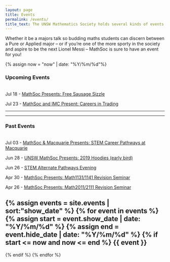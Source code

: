 ```yaml
---
layout: page
title: Events
permalink: /events/
title_text: The UNSW Mathematics Society holds several kinds of events that aim to include everyone in the society.
---
```


Whether it be a majors talk so budding maths students can discern between a Pure or Applied major – or if you’re one of the more sporty in the society and aspire to be the next Lionel Messi – MathSoc is sure to have an event for you!

{% assign now = "now" | date: "%Y/%m/%d"%}

### Upcoming Events

<!-- <div class="eventsbox">
<iframe src="https://www.facebook.com/plugins/post.php?href=https%3A%2F%2Fwww.facebook.com%2Funswmathsoc%2Fposts%2F2387233164633342&width=800" width="800" height="500" style="border:none;overflow:hidden" scrolling="yes" frameborder="0" allowTransparency="true" allow="encrypted-media"></iframe>
</div> -->
<br>
Jul 18 - 
<a href="https://www.facebook.com/events/467378877388201/">MathSoc Presents: Free Sausage Sizzle</a>

Jul 23 - 
<a href="https://www.facebook.com/events/322659288642026/">MathSoc and IMC Present: Careers in Trading</a>



---------------------------------------------------------


_____________________

### Past Events
<br>
Jul 03 - <a href="https://www.facebook.com/events/2063513330438249/">MathSoc & Macquarie Presents: STEM Career Pathways at Macquarie</a>

Jun 28 - <a href="https://www.facebook.com/events/341424543424488/">UNSW MathSoc Presents: 2019 Hoodies (early bird)</a>

Jun 26 - <a href="https://www.facebook.com/events/2282740158633986/">STEM Alternate Pathways Evening</a>

Apr 30 - <a href="https://www.facebook.com/events/266993567539817/">MathSoc Presents: Math1131/1141 Revision Seminar</a>

Apr 26 - <a href="https://www.facebook.com/events/281336312750931/">MathSoc Presents: Math2011/2111 Revision Seminar</a>


{% assign events = site.events | sort:"show_date" %}
{% for event in events %}
{% assign start = event.show_date | date: "%Y/%m/%d" %}
{% assign end = event.hide_date | date: "%Y/%m/%d" %}
{% if start <= now and now <= end %}
{{ event }}
----------------------------------------------------------
{% endif %}
{% endfor %}


<!-- TODO better information about events, slideshow? -->